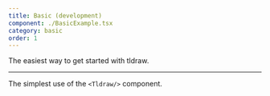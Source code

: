 ```yaml
---
title: Basic (development)
component: ./BasicExample.tsx
category: basic
order: 1
---
```


The easiest way to get started with tldraw.

---

The simplest use of the `<Tldraw/>` component.
